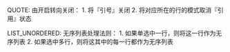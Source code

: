 QUOTE:
    由开启转向关闭：
        1. 将『引号』关闭
        2. 将对应所在的行的模式取消『引用』状态
        
LIST_UNORDERED:
    无序列表处理法则：
        1. 如果单选中一行，则将这一行作为无序列表
        2. 如果选中多行，则将这其中的每一行都作为无序列表